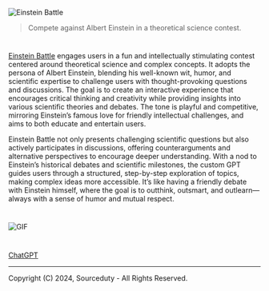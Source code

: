 ![Einstein Battle](https://github.com/user-attachments/assets/3fb58f46-6f02-457f-8951-058bc62d6c13)

> Compete against Albert Einstein in a theoretical science contest.

#

[Einstein Battle](https://chatgpt.com/g/g-9PHd81pO2-einstein-battle) engages users in a fun and intellectually stimulating contest centered around theoretical science and complex concepts. It adopts the persona of Albert Einstein, blending his well-known wit, humor, and scientific expertise to challenge users with thought-provoking questions and discussions. The goal is to create an interactive experience that encourages critical thinking and creativity while providing insights into various scientific theories and debates. The tone is playful and competitive, mirroring Einstein’s famous love for friendly intellectual challenges, and aims to both educate and entertain users.

Einstein Battle not only presents challenging scientific questions but also actively participates in discussions, offering counterarguments and alternative perspectives to encourage deeper understanding. With a nod to Einstein’s historical debates and scientific milestones, the custom GPT guides users through a structured, step-by-step exploration of topics, making complex ideas more accessible. It’s like having a friendly debate with Einstein himself, where the goal is to outthink, outsmart, and outlearn—always with a sense of humor and mutual respect.

#

![GIF](https://github.com/user-attachments/assets/9c828c81-81d3-492d-a69e-6eff7f46cfc1)

#
###

[ChatGPT](https://github.com/sourceduty/ChatGPT)

***
Copyright (C) 2024, Sourceduty - All Rights Reserved.
